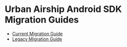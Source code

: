 
# Urban Airship Android SDK Migration Guides
* [Current Migration Guide](migration-guide.md)
* [Legacy Migration Guide](migration-guide-legacy.md)
